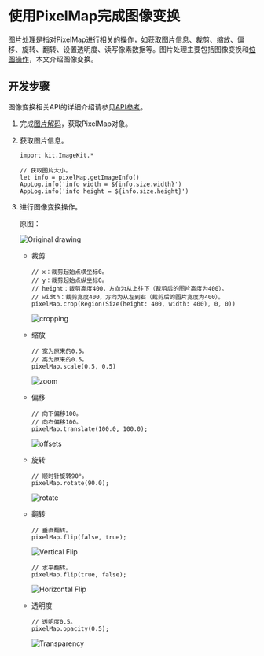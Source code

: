 # 使用PixelMap完成图像变换

图片处理是指对PixelMap进行相关的操作，如获取图片信息、裁剪、缩放、偏移、旋转、翻转、设置透明度、读写像素数据等。图片处理主要包括图像变换和[位图操作](./cj-image-pixelmap-operation.md)，本文介绍图像变换。

## 开发步骤

图像变换相关API的详细介绍请参见[API参考](../../../../API_Reference/source_zh_cn/apis/ImageKit/cj-apis-image.md#class-pixelmap)。

1. 完成[图片解码](./cj-image-decoding.md)，获取PixelMap对象。

2. 获取图片信息。

    <!-- compile -->

    ```cangjie
    import kit.ImageKit.*
    
    // 获取图片大小。
    let info = pixelMap.getImageInfo()
    AppLog.info('info width = ${info.size.width}')
    AppLog.info('info height = ${info.size.height}')
    ```

3. 进行图像变换操作。

   原图：

     ![Original drawing](./figures/original-drawing.jpeg)

   - 裁剪

     <!-- compile -->

     ```cangjie
     // x：裁剪起始点横坐标0。
     // y：裁剪起始点纵坐标0。
     // height：裁剪高度400，方向为从上往下（裁剪后的图片高度为400）。
     // width：裁剪宽度400，方向为从左到右（裁剪后的图片宽度为400）。
     pixelMap.crop(Region(Size(height: 400, width: 400), 0, 0))
     ```

     ![cropping](./figures/cropping.jpeg)

   - 缩放

     <!-- compile -->

     ```cangjie
     // 宽为原来的0.5。
     // 高为原来的0.5。
     pixelMap.scale(0.5, 0.5)
     ```

     ![zoom](./figures/zoom.jpeg)

   - 偏移

     <!-- compile -->

     ```cangjie
     // 向下偏移100。
     // 向右偏移100。
     pixelMap.translate(100.0, 100.0);
     ```

     ![offsets](./figures/offsets.jpeg)

   - 旋转

     <!-- compile -->

     ```cangjie
     // 顺时针旋转90°。
     pixelMap.rotate(90.0);
     ```

     ![rotate](./figures/rotate.jpeg)

   - 翻转

     <!-- compile -->

     ```cangjie
     // 垂直翻转。
     pixelMap.flip(false, true);
     ```

     ![Vertical Flip](./figures/vertical-flip.jpeg)

     <!-- compile -->

     ```cangjie
     // 水平翻转。
     pixelMap.flip(true, false);
     ```

     ![Horizontal Flip](./figures/horizontal-flip.jpeg)

   - 透明度

     <!-- compile -->

     ```cangjie
     // 透明度0.5。
     pixelMap.opacity(0.5);
     ```

     ![Transparency](./figures/transparency.png)
